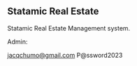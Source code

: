

## Statamic Real Estate

Statamic Real Estate Management system.

Admin:

jacqchumo@gmail.com
P@ssword2023